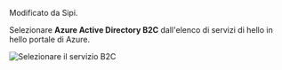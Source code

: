 Modificato da Sipi.

Selezionare **Azure Active Directory B2C** dall'elenco di servizi di hello in hello portale di Azure.

![Selezionare il servizio B2C](media/active-directory-b2c-find-service-settings/select-b2c-service.png)
